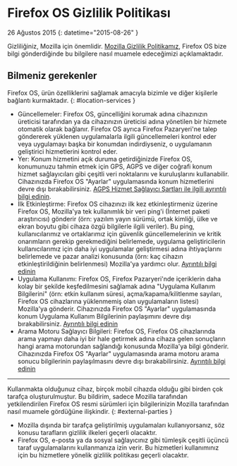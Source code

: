 ﻿# Firefox OS Gizlilik Politikası

26 Ağustos 2015
{: datetime="2015-08-26" }

Gizliliğiniz, Mozilla için önemlidir. [Mozilla Gizlilik Politikamız](https://www.mozilla.org/privacy/), Firefox OS bize bilgi gönderdiğinde bu bilgilere nasıl muamele edeceğimizi açıklamaktadır.

## Bilmeniz gerekenler

Firefox OS, ürün özelliklerini sağlamak amacıyla bizimle ve diğer kişilerle bağlantı kurmaktadır.
{: #location-services }

* Güncellemeler: Firefox OS, güncelliğini korumak adına cihazınızın üreticisi tarafından ya da cihazınızın üreticisi adına yönetilen bir hizmete otomatik olarak bağlanır. Firefox OS ayrıca Firefox Pazaryeri'ne talep göndererek yüklenen uygulamalarla ilgili güncellemeleri kontrol eder veya uygulamayı başka bir konumdan indirdiyseniz, o uygulamanın geliştirici hizmetlerini kontrol eder.
* Yer: Konum hizmetini açık duruma getirdiğinizde Firefox OS, konumunuzu tahmin etmek için GPS, AGPS ve diğer coğrafi konum hizmet sağlayıcıları gibi  çeşitli veri noktalarını ve kuruluşlarını kullanabilir. Cihazınızda Firefox OS "Ayarlar" uygulamasında konum hizmetlerini devre dışı bırakabilirsiniz. [AGPS Hizmet Sağlayıcı Şartları ile ilgili ayrıntılı bilgi edinin](https://wiki.mozilla.org/Firefox_OS/AGPS_service_provider_terms).
* İlk Etkinleştirme: Firefox OS cihazınızı ilk kez etkinleştirmeniz üzerine Firefox OS, Mozilla'ya tek kullanımlık bir veri ping'i (İnternet paketi araştırıcısı) gönderir (örn: yazılım yayın sürümü, ortak kimliği, ülke ve ekran boyutu gibi cihaza özgü bilgilerle ilgili veriler). Bu ping, kullanıcılarımız ve ortaklarımız için güvenlik güncellemelerinin ve kritik onarımların gerekip gerekmediğini belirlemede, uygulama geliştiricilerin kullanıcılarımız için daha iyi uygulamalar geliştirmesi adına ihtiyaçlarını belirlemede ve pazar analizi konusunda (örn: kaç cihazın etkinleştirildiğinin belirlenmesi) Mozilla'ya yardımcı olur. [Ayrıntılı bilgi edinin](https://wiki.mozilla.org/Firefox_OS/Metrics/activationping)
* Uygulama Kullanımı: Firefox OS, Firefox Pazaryeri'nde içeriklerin daha kolay bir şekilde keşfedilmesini sağlamak adına "Uygulama Kullanım Bilgilerini" (örn: etkin kullanım süresi, açma/kapama/kilitlenme sayıları, Firefox OS cihazlarına yüklenmemiş olan uygulamaların listesi) Mozilla'ya gönderir. Cihazınızda Firefox OS "Ayarlar" uygulamasında konum Uygulama Kullanım Bilgilerinin paylaşımını devre dışı bırakabilirsiniz. [Ayrıntılı bilgi edinin](https://wiki.mozilla.org/FirefoxOS/Metrics/App_Usage)
* Arama Motoru Sağlayıcı Bilgileri: Firefox OS, Firefox OS cihazlarında arama yapmayı daha iyi bir hale getirmek adına cihaza gelen sonuçların hangi arama motorundan sağlandığı konusunda Mozilla'ya bilgi gönderir. Cihazınızda Firefox OS "Ayarlar" uygulamasında arama motoru arama sonucu bilgilerinin paylaşılmasını devre dışı bırakabilirsiniz. [Ayrıntılı bilgi edinin](https://wiki.mozilla.org/FirefoxOS/Metrics/App_Usage)

---------------------------------------

Kullanmakta olduğunuz cihaz, birçok mobil cihazda olduğu gibi birden çok tarafça oluşturulmuştur. Bu bildirim, sadece Mozilla tarafından yetkilendirilen Firefox OS resmi sürümleri için bilgilerinizin Mozilla tarafından nasıl muamele gördüğüne ilişkindir.
{: #external-parties }

* Mozilla dışında bir tarafça geliştirilmiş uygulamaları kullanıyorsanız, söz konusu tarafların gizlilik ilkeleri geçerli olacaktır.
* Firefox OS, e-posta ya da sosyal sağlayıcınız gibi tümleşik çeşitli üçüncü taraf uygulamalarını kullanmanıza izin verir. Bu hizmetleri kullanımınız için bu hizmetlere yönelik gizlilik politikası geçerli olacaktır.
